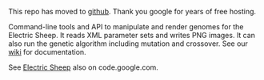 This repo has moved to <a href='https://github.com/scottdraves/flam3'>github</a>.  Thank you google for years of free hosting.

Command-line tools and API to manipulate and render genomes for the Electric Sheep.  It reads XML parameter sets and writes PNG images.  It can also run the genetic algorithm including mutation and crossover.  See our <a href='http://code.google.com/p/flam3/wiki/Introduction'>wiki</a> for documentation.

See <a href='http://code.google.com/p/electricsheep/'>Electric Sheep</a> also on code.google.com.